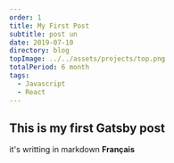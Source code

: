 ```yaml
---
order: 1
title: My First Post
subtitle: post un
date: 2019-07-10
directory: blog
topImage: ../../assets/projects/top.png
totalPeriod: 6 month
tags:
  - Javascript
  - React
---
```


## This is my first Gatsby post
it's writting in markdown
**Français**